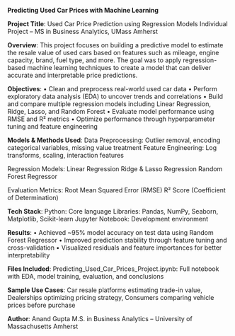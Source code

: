 **Predicting Used Car Prices with Machine Learning**

**Project Title**:
Used Car Price Prediction using Regression Models
Individual Project – MS in Business Analytics, UMass Amherst

**Overview**:
This project focuses on building a predictive model to estimate the resale value of used cars based on features such as mileage, engine capacity, brand, fuel type, and more. The goal was to apply regression-based machine learning techniques to create a model that can deliver accurate and interpretable price predictions.

**Objectives**:
• Clean and preprocess real-world used car data
• Perform exploratory data analysis (EDA) to uncover trends and correlations
• Build and compare multiple regression models including Linear Regression, Ridge, Lasso, and Random Forest
• Evaluate model performance using RMSE and R² metrics
• Optimize performance through hyperparameter tuning and feature engineering

**Models & Methods Used**:
Data Preprocessing: Outlier removal, encoding categorical variables, missing value treatment
Feature Engineering: Log transforms, scaling, interaction features

Regression Models:
Linear Regression
Ridge & Lasso Regression
Random Forest Regressor

Evaluation Metrics:
Root Mean Squared Error (RMSE)
R² Score (Coefficient of Determination)

**Tech Stack**:
Python: Core language
Libraries: Pandas, NumPy, Seaborn, Matplotlib, Scikit-learn
Jupyter Notebook: Development environment

**Results**:
• Achieved ~95% model accuracy on test data using Random Forest Regressor
• Improved prediction stability through feature tuning and cross-validation
• Visualized residuals and feature importances for better interpretability

**Files Included**:
Predicting_Used_Car_Prices_Project.ipynb: Full notebook with EDA, model training, evaluation, and conclusions

**Sample Use Cases**:
Car resale platforms estimating trade-in value,
Dealerships optimizing pricing strategy,
Consumers comparing vehicle prices before purchase

**Author**:
Anand Gupta
M.S. in Business Analytics – University of Massachusetts Amherst
